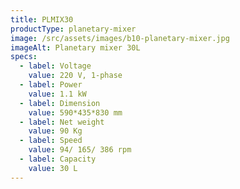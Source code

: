 ```yaml
---
title: PLMIX30
productType: planetary-mixer
image: /src/assets/images/b10-planetary-mixer.jpg
imageAlt: Planetary mixer 30L
specs:
  - label: Voltage
    value: 220 V, 1-phase
  - label: Power
    value: 1.1 kW
  - label: Dimension
    value: 590*435*830 mm
  - label: Net weight
    value: 90 Kg
  - label: Speed
    value: 94/ 165/ 386 rpm
  - label: Capacity
    value: 30 L
---
```

